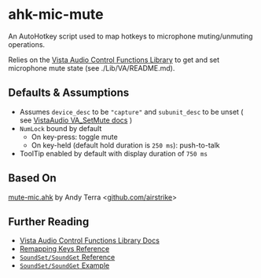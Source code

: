 # ahk-mic-mute
An AutoHotkey script used to map hotkeys to microphone muting/unmuting operations.

Relies on the [Vista Audio Control Functions Library](https://github.com/ahkscript/VistaAudio) to get and set microphone mute state (see ./Lib/VA/README.md).

## Defaults & Assumptions
- Assumes `device_desc` to be `"capture"` and `subunit_desc` to be unset ( see [VistaAudio VA_SetMute docs](https://ahkscript.github.io/VistaAudio/#VA_SetMute) )
- `NumLock` bound by default
	- On key-press: toggle mute
	- On key-held (default hold duration is `250 ms`): push-to-talk
- ToolTip enabled by default with display duration of `750 ms`

## Based On
[mute-mic.ahk](https://gist.github.com/airstrike/5cb66c97a288efdb578a) by Andy Terra <[github.com/airstrike](github.com/airstrike)>

## Further Reading
- [Vista Audio Control Functions Library Docs](https://ahkscript.github.io/VistaAudio/)
- [Remapping Keys Reference](https://www.autohotkey.com/docs/v2/misc/Remap.htm)
- [`SoundSet/SoundGet` Reference](https://www.autohotkey.com/docs/commands/SoundSet.htm)
- [`SoundSet/SoundGet` Example](https://www.reddit.com/r/AutoHotkey/comments/uiyfz8/toggle_mute_script_help/)
